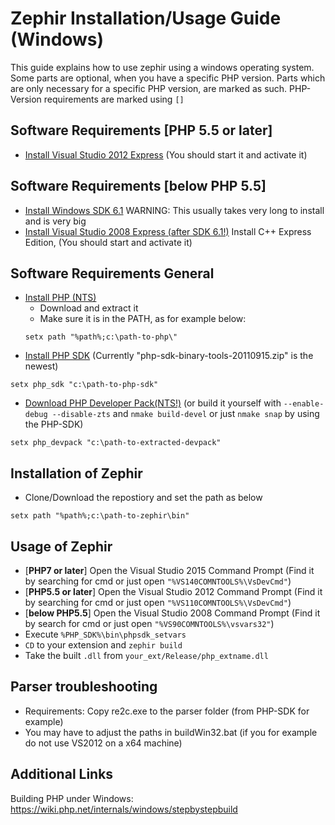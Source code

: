 Zephir Installation/Usage Guide (Windows)
===================
This guide explains how to use zephir using a windows operating system.
Some parts are optional, when you have a specific PHP version.
Parts which are only necessary for a specific PHP version, are marked as such.
PHP-Version requirements are marked using ``[]``

Software Requirements [PHP 5.5 or later]
-----------------------
- [Install Visual Studio 2012 Express](http://www.microsoft.com/en-US/download/details.aspx?id=34673)
(You should start it and activate it)

Software Requirements [below PHP 5.5]
-----------------------
- [Install Windows SDK 6.1](http://www.microsoft.com/en-us/download/details.aspx?id=24826)
WARNING: This usually takes very long to install and is very big
- [Install Visual Studio 2008 Express (after SDK 6.1!)](http://go.microsoft.com/fwlink/?LinkId=104679)
Install C++ Express Edition, (You should start and activate it)

Software Requirements General
-----------------------

- [Install PHP (NTS)](http://windows.php.net/download/)
    - Download and extract it
    - Make sure it is in the PATH, as for example below:
    ```
    setx path "%path%;c:\path-to-php\"
    ```
- [Install PHP SDK](http://windows.php.net/downloads/php-sdk/)
(Currently "php-sdk-binary-tools-20110915.zip" is the newest)
```
setx php_sdk "c:\path-to-php-sdk"
```

- [Download PHP Developer Pack(NTS!)](http://windows.php.net/downloads/releases/)
(or build it yourself with ``--enable-debug --disable-zts`` and ``nmake build-devel`` or just ``nmake snap`` by using the PHP-SDK)
```
setx php_devpack "c:\path-to-extracted-devpack"
```

Installation of Zephir
----------------------
- Clone/Download the repostiory and set the path as below
```
setx path "%path%;c:\path-to-zephir\bin"
```

Usage of Zephir
----------------
- [**PHP7 or later**] Open the Visual Studio 2015 Command Prompt
(Find it by searching for cmd or just open ``"%VS140COMNTOOLS%\VsDevCmd"``)
- [**PHP5.5 or later**] Open the Visual Studio 2012 Command Prompt
(Find it by searching for cmd or just open ``"%VS110COMNTOOLS%\VsDevCmd"``)
- [**below PHP5.5**] Open the Visual Studio 2008 Command Prompt
(Find it by search for cmd or just open ``"%VS90COMNTOOLS%\vsvars32"``)
- Execute ``%PHP_SDK%\bin\phpsdk_setvars``
- ``CD`` to your extension and ``zephir build``
- Take the built ``.dll`` from ``your_ext/Release/php_extname.dll``

Parser troubleshooting
--------------------
- Requirements: Copy re2c.exe to the parser folder (from PHP-SDK for example)
- You may have to adjust the paths in buildWin32.bat (if you for example do not use VS2012 on a x64 machine)


Additional Links
------------------
Building PHP under Windows: https://wiki.php.net/internals/windows/stepbystepbuild

